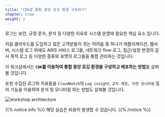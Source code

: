 ```yaml
---
title: "CDK로 통합 중앙 로깅 환경 구축하기"
chapter: true
weight: 1
---
```


로그는 보안, 규정 준수, 분석 등 다양한 이유로 시스템 운영에 필요한 핵심 요소 입니다.

처음 클라우드를 도입하고 많은 고객분들이 겪는 어려움 중 하나가
애플리케이션, 웹서버, 시스템 로그 외에도 AWS 서비스 로그들, 네트워크 flow 로그, 접근/설정 변경의 감사 목적 로그 등 다양한 종류와 포멧의 로그들을 통합 관리하는 것입니다.

이 워크샵에서는 **`CDK`를 이용하여 통합 중앙 로깅 환경을 구성하고 배포하는 방법**을 살펴볼 것입니다.

또한 수집된 로그와 지표들을 `CloudWatch`의 `Log insight`, `교차 계정, 리전 모니터링` 등의 기능을 이용하여 분석 및 모니터링 하는 방법도 살펴볼 것입니다.

 <!-- `CloudWatch Log`를 이용하여 다양한 로그를 통합, 관리하는 로깅 인프라를 `CDK`를 통해 만들어 보고, 더 나아가 멀티 어카운트 환경에서의 중앙 집중 로깅 인프라도 구축 해 볼 것 입니다. -->






<!-- 중앙 집중 로깅 기능은 규정 준수와 보안 및 분석, 애플리케이션 별 필요성과 같은 다양한 이유로 일정 규모 이상의 기업에서는 반드시 고려되는 기능입니다.

단일 부서에서 관리되거나 여러 부서에서 관리되는 멀티 어카운트 환경에서는, 중앙에서 로그정보를 수집하는 로깅 전담 어카운트가 있는 것이 모범사례입니다. 이를 통해 보안팀 입장에서는 실시간으로 위험한 행위를 탐지하고 침해에 대처하는데 도움을 받을 수 있게 됩니다. 또한 로그데이터가 사고나 혹은 의도적으로 지워질 경우도 방지할 수 있습니다. 애플리케이션 운영팀 입장에서도 여러 개의 애플리케이션 티어 상에서 로그 데이터를 분석하고 연관짓는 데 도움을 받을 수 있습니다. -->


![workshop architecture](/images/overview/architecture.png)



{{% notice info %}}
해당 실습은 비용이 발생할 수 있습니다.
{{% /notice %}}

